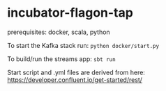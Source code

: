 # incubator-flagon-tap
prerequisites: docker, scala, python

To start the Kafka stack run:
`python docker/start.py`

To build/run the streams app:
`sbt run`

Start script and .yml files are derived from here:
https://developer.confluent.io/get-started/rest/